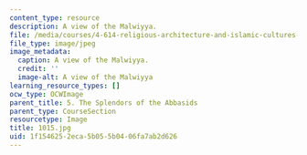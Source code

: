 ```yaml
---
content_type: resource
description: A view of the Malwiyya.
file: /media/courses/4-614-religious-architecture-and-islamic-cultures-fall-2002/1f1546252eca5b055b0406fa7ab2d626_1015.jpg
file_type: image/jpeg
image_metadata:
  caption: A view of the Malwiyya.
  credit: ''
  image-alt: A view of the Malwiyya
learning_resource_types: []
ocw_type: OCWImage
parent_title: 5. The Splendors of the Abbasids
parent_type: CourseSection
resourcetype: Image
title: 1015.jpg
uid: 1f154625-2eca-5b05-5b04-06fa7ab2d626
---
```

